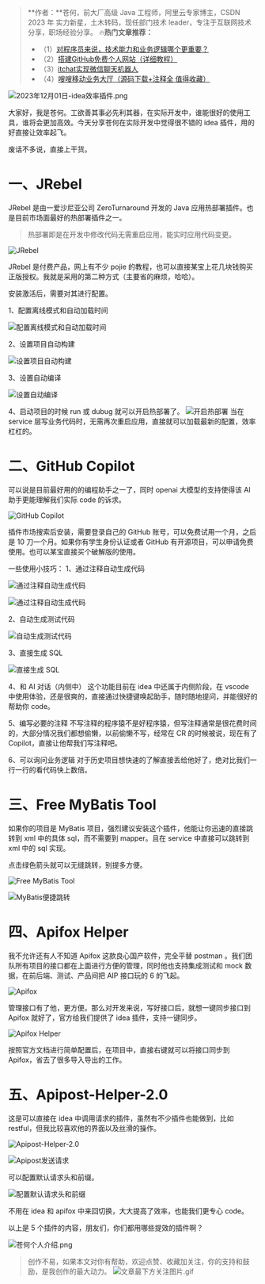 > **作者：**苍何，前大厂高级 Java 工程师，阿里云专家博主，CSDN 2023 年 实力新星，土木转码，现任部门技术 leader，专注于互联网技术分享，职场经验分享。
> 🔥**热门文章推荐：**
> - （1）[对程序员来说，技术能力和业务逻辑哪个更重要？](https://canghe.blog.csdn.net/article/details/133632205?spm=1001.2014.3001.5502)
> - （2）[搭建GitHub免费个人网站（详细教程）](https://canghe.blog.csdn.net/article/details/95392429?spm=1001.2014.3001.5502)
> - （3）[itchat实现微信聊天机器人](https://canghe.blog.csdn.net/article/details/92232985?spm=1001.2014.3001.5502)
> - （4）[嗖嗖移动业务大厅（源码下载+注释全 值得收藏）](https://canghe.blog.csdn.net/article/details/83204418?spm=1001.2014.3001.5502)


![2023年12月01日-idea效率插件.png](https://cdn.nlark.com/yuque/0/2023/png/29495295/1701437740873-60aa0f66-05e3-44de-b8d3-9738b7cd1732.png#averageHue=%23383c37&clientId=u023eae7e-ab0d-4&from=ui&id=u4fe169b3&originHeight=1024&originWidth=1792&originalType=binary&ratio=2&rotation=0&showTitle=false&size=2930498&status=done&style=none&taskId=u86e2149d-b905-4999-9240-08d595c6971&title=)

大家好，我是苍何。工欲善其事必先利其器，在实际开发中，谁能很好的使用工具，谁将会更加高效。今天分享苍何在实际开发中觉得很不错的 idea 插件，用的好直接让效率起飞。

废话不多说，直接上干货。
# 一、JRebel

JRebel 是由一爱沙尼亚公司 ZeroTurnaround 开发的 Java 应用热部署插件。也是目前市场面最好的热部署插件之一。
> 热部署即是在开发中修改代码无需重启应用，能实时应用代码变更。


![JRebel](https://cdn.nlark.com/yuque/0/2023/png/29495295/1701427400694-1ecee253-2e85-4a2d-996c-bcbe66528723.png#averageHue=%23404445&clientId=uf48c1b27-c01d-4&from=paste&height=824&id=VawrA&originHeight=1648&originWidth=2188&originalType=binary&ratio=2&rotation=0&showTitle=true&size=579998&status=done&style=none&taskId=u24310416-fb61-4412-9910-49215d65804&title=JRebel&width=1094 "JRebel")

JRebel 是付费产品，网上有不少 pojie 的教程，也可以直接某宝上花几块钱购买正版授权。我就是采用的第二种方式（主要省的麻烦，哈哈）。

安装激活后，需要对其进行配置。

1、配置离线模式和自动加载时间

![配置离线模式和自动加载时间](https://cdn.nlark.com/yuque/0/2023/png/29495295/1701432754200-dbb1d476-28e0-439c-94b7-8a5269ceff12.png#averageHue=%23484c4c&clientId=u5cf1873e-207a-4&from=paste&height=824&id=u782cd9ce&originHeight=1648&originWidth=2188&originalType=binary&ratio=2&rotation=0&showTitle=true&size=568554&status=done&style=none&taskId=u212e819b-a4d7-437e-a9d3-7313b93830f&title=%E9%85%8D%E7%BD%AE%E7%A6%BB%E7%BA%BF%E6%A8%A1%E5%BC%8F%E5%92%8C%E8%87%AA%E5%8A%A8%E5%8A%A0%E8%BD%BD%E6%97%B6%E9%97%B4&width=1094 "配置离线模式和自动加载时间")

2、设置项目自动构建

![设置项目自动构建](https://cdn.nlark.com/yuque/0/2023/png/29495295/1701432878088-d7bdb34a-275c-4cbc-b787-f9900bbf9262.png#averageHue=%23313335&clientId=u5cf1873e-207a-4&from=drop&id=u688348e2&originHeight=1120&originWidth=1500&originalType=binary&ratio=2&rotation=0&showTitle=true&size=526429&status=done&style=none&taskId=u709a99fa-e244-40b8-aee0-ca151d44403&title=%E8%AE%BE%E7%BD%AE%E9%A1%B9%E7%9B%AE%E8%87%AA%E5%8A%A8%E6%9E%84%E5%BB%BA "设置项目自动构建")

3、设置自动编译

![设置自动编译](https://cdn.nlark.com/yuque/0/2023/png/29495295/1701432989562-e9d9b539-93fe-48aa-ad7a-47a08d7cafb2.png#averageHue=%232a2c2e&clientId=ue5f51057-d5eb-4&from=drop&id=ua305093e&originHeight=1136&originWidth=1336&originalType=binary&ratio=2&rotation=0&showTitle=true&size=111688&status=done&style=none&taskId=ub1a4aa6d-d3e4-46bd-8adb-d9abfff2106&title=%E8%AE%BE%E7%BD%AE%E8%87%AA%E5%8A%A8%E7%BC%96%E8%AF%91 "设置自动编译")

4、启动项目的时候 run 或 dubug 就可以开启热部署了。
![开启热部署](https://cdn.nlark.com/yuque/0/2023/png/29495295/1701433115488-e594ab19-ba44-417c-aa2f-4e940d1f35c6.png#averageHue=%23497236&clientId=ue5f51057-d5eb-4&from=drop&id=u5ec93960&originHeight=368&originWidth=1312&originalType=binary&ratio=2&rotation=0&showTitle=true&size=93985&status=done&style=none&taskId=u166803e5-673e-49c7-b5be-f42042844a1&title=%E5%BC%80%E5%90%AF%E7%83%AD%E9%83%A8%E7%BD%B2 "开启热部署")
当在 service 层写业务代码时，无需再次重启应用，直接就可以加载最新的配置，效率杠杠的。

# 二、GitHub Copilot

可以说是目前最好用的的编程助手之一了，同时 openai 大模型的支持使得该 AI 助手更能理解我们实际 code 的诉求。

![GitHub Copilot](https://cdn.nlark.com/yuque/0/2023/png/29495295/1701433424306-62992709-b0dd-4f87-9e7d-f37ec918f367.png#averageHue=%233f4547&clientId=ud308e3c3-c007-4&from=paste&height=824&id=ue3f96446&originHeight=1648&originWidth=2188&originalType=binary&ratio=2&rotation=0&showTitle=true&size=706650&status=done&style=none&taskId=u4a772bd3-2c5a-4f4d-bfb0-6b4cf6c1451&title=GitHub%20Copilot&width=1094 "GitHub Copilot")

插件市场搜索后安装，需要登录自己的 GitHub 账号，可以免费试用一个月，之后是 10 刀一个月。如果你有学生身份认证或者 GitHub 有开源项目，可以申请免费使用。也可以某宝直接买个破解版的使用。

一些使用小技巧：
1、通过注释自动生成代码

![通过注释自动生成代码](https://cdn.nlark.com/yuque/0/2023/png/29495295/1701434028082-197131f6-2d21-42e7-9761-d0e610fd14de.png#averageHue=%232c2c2c&clientId=u5223e79d-0c6e-4&from=drop&id=u1c98f18f&originHeight=1038&originWidth=1500&originalType=binary&ratio=2&rotation=0&showTitle=true&size=252904&status=done&style=none&taskId=uf53f4c1d-c37e-4f99-81d8-d48ede1c5ce&title=%E9%80%9A%E8%BF%87%E6%B3%A8%E9%87%8A%E8%87%AA%E5%8A%A8%E7%94%9F%E6%88%90%E4%BB%A3%E7%A0%81 "通过注释自动生成代码")

![通过注释自动生成代码](https://cdn.nlark.com/yuque/0/2023/png/29495295/1701434070612-dc2c06e4-217a-40a6-b9c6-632afd9b5866.png#averageHue=%232c2c2c&clientId=u5223e79d-0c6e-4&from=drop&id=u3d2fc3e4&originHeight=934&originWidth=1294&originalType=binary&ratio=2&rotation=0&showTitle=true&size=133440&status=done&style=none&taskId=u26522a90-68bb-4371-bd29-ea3b2855048&title=%E9%80%9A%E8%BF%87%E6%B3%A8%E9%87%8A%E8%87%AA%E5%8A%A8%E7%94%9F%E6%88%90%E4%BB%A3%E7%A0%81 "通过注释自动生成代码")

2、自动生成测试代码

![自动生成测试代码](https://cdn.nlark.com/yuque/0/2023/png/29495295/1701433855239-9c4b08d2-a091-40ba-a9fa-43ef83331549.png#averageHue=%23395c31&clientId=ud308e3c3-c007-4&from=paste&height=488&id=u2b30aea8&originHeight=976&originWidth=1176&originalType=binary&ratio=2&rotation=0&showTitle=true&size=322176&status=done&style=none&taskId=ua8450bda-35bf-4f94-8574-ba9afe7a23d&title=%E8%87%AA%E5%8A%A8%E7%94%9F%E6%88%90%E6%B5%8B%E8%AF%95%E4%BB%A3%E7%A0%81&width=588 "自动生成测试代码")

3、直接生成 SQL

![直接生成 SQL](https://cdn.nlark.com/yuque/0/2023/png/29495295/1701434256938-ba2fd495-3a85-44eb-a0ea-ec6a838c50b7.png#averageHue=%2340613b&clientId=u75e94733-5e48-4&from=paste&height=470&id=ufcf415d7&originHeight=940&originWidth=1374&originalType=binary&ratio=2&rotation=0&showTitle=true&size=331940&status=done&style=none&taskId=uf73b5597-671a-49fe-83ac-245832cccb3&title=%E7%9B%B4%E6%8E%A5%E7%94%9F%E6%88%90%20SQL&width=687 "直接生成 SQL")

4、和 AI 对话（内侧中）
这个功能目前在 idea 中还属于内侧阶段，在 vscode 中使用体验，还是很爽的，直接通过快捷键唤起助手，随时随地提问，并能很好的帮助你 code。

5、编写必要的注释
不写注释的程序猿不是好程序猿，但写注释通常是很花费时间的，大部分情况我们都想偷懒，以前偷懒不写，经常在 CR 的时候被说，现在有了 Copilot，直接让他帮我们写注释吧。

6、可以询问业务逻辑
对于历史项目想快速的了解直接丢给他好了，绝对比我们一行一行的看代码快上数倍。

# 三、Free MyBatis Tool 

如果你的项目是 MyBatis 项目，强烈建议安装这个插件，他能让你迅速的直接跳转到 xml 中的具体 sql，而不需要到 mapper。且在 service 中直接可以跳转到 xml 中的 sql 实现。

点击绿色箭头就可以无缝跳转，别提多方便。

![Free MyBatis Tool](https://cdn.nlark.com/yuque/0/2023/png/29495295/1701434796492-2c50f3dc-e419-47cf-bc07-7889c994ab23.png#averageHue=%233e4244&clientId=u0343e0fd-99fa-4&from=paste&height=824&id=ua3dc0680&originHeight=1648&originWidth=2188&originalType=binary&ratio=2&rotation=0&showTitle=true&size=600709&status=done&style=none&taskId=uea6e7d35-9a57-4ca7-b782-e63d92dae3a&title=Free%20MyBatis%20Tool&width=1094 "Free MyBatis Tool")

![MyBatis便捷跳转](https://cdn.nlark.com/yuque/0/2023/png/29495295/1701434874312-34e13fbc-9412-4102-bdb3-d467c1ccf2e0.png#averageHue=%23201f1f&clientId=u0343e0fd-99fa-4&from=paste&height=412&id=u0b93340c&originHeight=824&originWidth=1656&originalType=binary&ratio=2&rotation=0&showTitle=true&size=112310&status=done&style=none&taskId=ud7876456-e430-4279-bcf2-69c551c6bd9&title=MyBatis%E4%BE%BF%E6%8D%B7%E8%B7%B3%E8%BD%AC&width=828 "MyBatis便捷跳转")

# 四、Apifox Helper

我不允许还有人不知道 Apifox 这款良心国产软件，完全平替 postman 。我们团队所有项目的接口都在上面进行方便的管理，同时他也支持集成测试和 mock 数据，在前后端、测试、产品间把 AIP 接口玩的 6 的飞起。

![Apifox](https://cdn.nlark.com/yuque/0/2023/png/29495295/1701435150783-230b3c18-e0d3-4973-beca-8f84fa6107ac.png#averageHue=%23ededec&clientId=u6c0821da-2992-4&from=paste&height=414&id=ud60fbf9f&originHeight=828&originWidth=2122&originalType=binary&ratio=2&rotation=0&showTitle=true&size=198637&status=done&style=none&taskId=u66d05090-68bf-43b3-a215-3aa471f0569&title=Apifox&width=1061 "Apifox")


管理接口有了他，更方便。那么对开发来说，写好接口后，就想一键同步接口到 Apifox 就好了，官方给我们提供了 idea 插件，支持一键同步。

![Apifox Helper](https://cdn.nlark.com/yuque/0/2023/png/29495295/1701435299516-7328d61c-a940-4e9b-9877-ae38397491d8.png#averageHue=%23434a4b&clientId=u6c0821da-2992-4&from=paste&height=824&id=u7d81a928&originHeight=1648&originWidth=2188&originalType=binary&ratio=2&rotation=0&showTitle=true&size=779904&status=done&style=none&taskId=u26910320-7c1c-4a5f-87a0-6dd613189bf&title=Apifox%20Helper&width=1094 "Apifox Helper")

按照官方文档进行简单配置后，在项目中，直接右键就可以将接口同步到Apifox，省去了很多导入导出的工作。

# 五、Apipost-Helper-2.0

这是可以直接在 idea 中调用请求的插件，虽然有不少插件也能做到，比如 restful，但我比较喜欢他的界面以及丝滑的操作。

![Apipost-Helper-2.0](https://cdn.nlark.com/yuque/0/2023/png/29495295/1701435506581-710e59fb-489c-4a2a-8ab0-d85a8dd4aa7d.png#averageHue=%23454b4d&clientId=u703ee04f-3ebf-4&from=paste&height=824&id=u3258d6b2&originHeight=1648&originWidth=2188&originalType=binary&ratio=2&rotation=0&showTitle=true&size=811896&status=done&style=none&taskId=uc5e94429-408c-41b2-98e4-f47e7be90d9&title=Apipost-Helper-2.0&width=1094 "Apipost-Helper-2.0")

![Apipost发送请求](https://cdn.nlark.com/yuque/0/2023/png/29495295/1701435581651-5994162c-0c73-41aa-8f94-43d1ce7098a3.png#averageHue=%233b5235&clientId=u41c9022a-2e4e-4&from=drop&id=ud05dd36c&originHeight=988&originWidth=1500&originalType=binary&ratio=2&rotation=0&showTitle=true&size=383688&status=done&style=none&taskId=u133b32a8-4666-4966-b367-e609dfc8008&title=Apipost%E5%8F%91%E9%80%81%E8%AF%B7%E6%B1%82 "Apipost发送请求")

可以配置默认请求头和前缀。

![配置默认请求头和前缀](https://cdn.nlark.com/yuque/0/2023/png/29495295/1701436588514-a943cdb9-dbaa-4a4f-a16f-a903c1bdffb7.png#averageHue=%2340623a&clientId=u41c9022a-2e4e-4&from=drop&id=u7d103342&originHeight=1025&originWidth=1500&originalType=binary&ratio=2&rotation=0&showTitle=true&size=282967&status=done&style=none&taskId=u9d2abdca-9586-4362-aee7-92b2b6ed534&title=%E9%85%8D%E7%BD%AE%E9%BB%98%E8%AE%A4%E8%AF%B7%E6%B1%82%E5%A4%B4%E5%92%8C%E5%89%8D%E7%BC%80 "配置默认请求头和前缀")

不用在 idea 和 apifox 中来回切换，大大提高了效率，也能我们更专心 code。

以上是 5 个插件的内容，朋友们，你们都用哪些提效的插件啊？

![苍何个人介绍.png](https://cdn.nlark.com/yuque/0/2023/png/29495295/1696255868903-dd1f63ce-d8a4-40d3-bb7a-2879c1d331a1.png#averageHue=%23a6bbbd&clientId=ub7322f39-98cc-4&from=ui&id=u9a4a5bf7&originHeight=500&originWidth=900&originalType=binary&ratio=2&rotation=0&showTitle=false&size=445580&status=done&style=none&taskId=uf832e99f-fd09-436e-b42e-f632bd37bb7&title=)

> 创作不易，如果本文对你有帮助，欢迎点赞、收藏加关注，你的支持和鼓励，是我创作的最大动力。
> ![文章最下方关注图片.gif](https://cdn.nlark.com/yuque/0/2023/gif/29495295/1695892885868-ec6c1fdb-e043-40e0-8b57-079a6050abd6.gif#averageHue=%23e6e1e0&clientId=u5e901b1f-45e4-4&from=ui&id=u8ab09020&originHeight=200&originWidth=640&originalType=binary&ratio=2&rotation=0&showTitle=false&size=137992&status=done&style=none&taskId=uc7faaa53-86b7-474a-974a-d55411ced53&title=)


